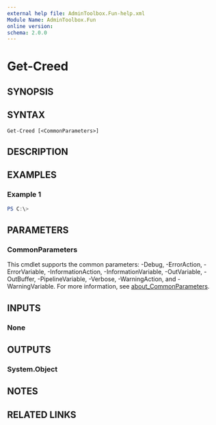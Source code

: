 ```yaml
---
external help file: AdminToolbox.Fun-help.xml
Module Name: AdminToolbox.Fun
online version:
schema: 2.0.0
---
```


# Get-Creed

## SYNOPSIS


## SYNTAX

```
Get-Creed [<CommonParameters>]
```

## DESCRIPTION


## EXAMPLES

### Example 1
```powershell
PS C:\> 
```



## PARAMETERS

### CommonParameters
This cmdlet supports the common parameters: -Debug, -ErrorAction, -ErrorVariable, -InformationAction, -InformationVariable, -OutVariable, -OutBuffer, -PipelineVariable, -Verbose, -WarningAction, and -WarningVariable. For more information, see [about_CommonParameters](http://go.microsoft.com/fwlink/?LinkID=113216).

## INPUTS

### None

## OUTPUTS

### System.Object
## NOTES

## RELATED LINKS
